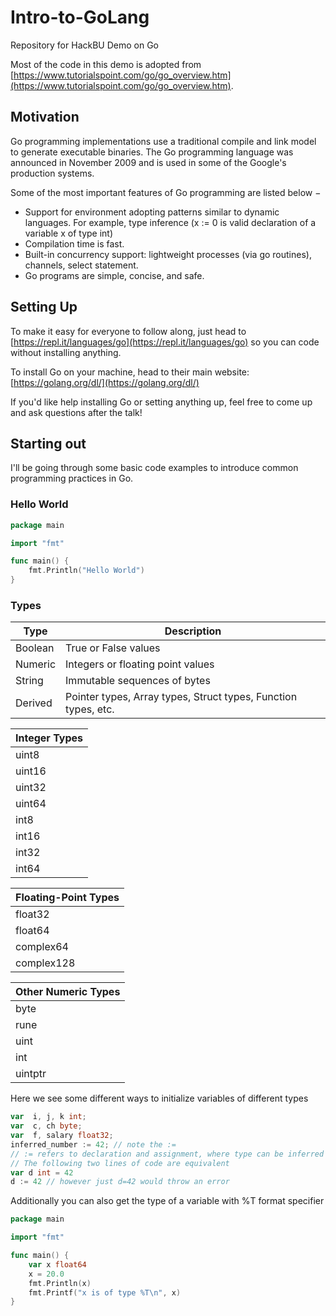 # Intro-to-GoLang
Repository for HackBU Demo on Go

Most of the code in this demo is adopted from 
[https://www.tutorialspoint.com/go/go_overview.htm](https://www.tutorialspoint.com/go/go_overview.htm).

## Motivation
Go programming implementations use a traditional compile and link model to 
generate executable binaries. The Go programming language was announced in 
November 2009 and is used in some of the Google's production systems.

Some of the most important features of Go programming are listed below −
* Support for environment adopting patterns similar to dynamic languages. 
For example, type inference (x := 0 is valid declaration of a variable x 
of type int)
* Compilation time is fast.
* Built-in concurrency support: lightweight processes (via go routines), 
channels, select statement.
* Go programs are simple, concise, and safe.

## Setting Up
To make it easy for everyone to follow along, just head to
[https://repl.it/languages/go](https://repl.it/languages/go) so you can 
code without installing anything.

To install Go on your machine, head to their main website: 
[https://golang.org/dl/](https://golang.org/dl/)

If you'd like help installing Go or setting anything up, feel free to come
up and ask questions after the talk!

## Starting out
I'll be going through some basic code examples to introduce common programming
practices in Go.

### Hello World
```go
package main

import "fmt"

func main() {
	fmt.Println("Hello World")
}
```


### Types


| Type  | Description |
|-------|-------------|
|Boolean|True or False values|
|Numeric|Integers or floating point values|
|String |Immutable sequences of bytes|
|Derived|Pointer types, Array types, Struct types, Function types, etc. |

| Integer Types |
|---------------|
|uint8|
|uint16|
|uint32|
|uint64|
|int8|
|int16|
|int32|
|int64|

| Floating-Point Types |
|----------------------|
|float32|
|float64|
|complex64|
|complex128|

|Other Numeric Types|
|-------------------|
|byte|same as uint8|
|rune|same as int32|
|uint|32 or 64bit depending on system|
|int|32 or 64bit depending on systme|
|uintptr|special type to consider pointer as a uint for easier arithmetic|

Here we see some different ways to initialize variables of different types
```go
var  i, j, k int;
var  c, ch byte;
var  f, salary float32;
inferred_number := 42; // note the :=
// := refers to declaration and assignment, where type can be inferred
// The following two lines of code are equivalent
var d int = 42
d := 42 // however just d=42 would throw an error

```
Additionally you can also get the type of a variable with %T format specifier

```go
package main

import "fmt"

func main() {
	var x float64
	x = 20.0
	fmt.Println(x)
	fmt.Printf("x is of type %T\n", x)
}
```
